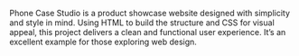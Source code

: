 Phone Case Studio is a product showcase website designed with simplicity and style in mind. Using HTML to build the structure and CSS for visual appeal, this project delivers a clean and functional user experience. It’s an excellent example for those exploring web design.
